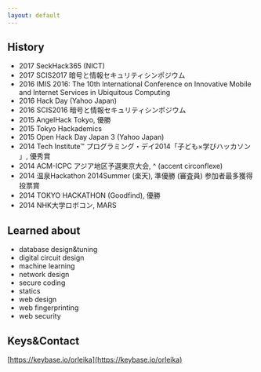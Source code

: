 ```yaml
---
layout: default
---
```


## History

- 2017 SeckHack365 (NICT)
- 2017 SCIS2017 暗号と情報セキュリティシンポジウム
- 2016 IMIS 2016: The 10th International Conference on Innovative Mobile and Internet Services in Ubiquitous Computing
- 2016 Hack Day (Yahoo Japan)
- 2016 SCIS2016 暗号と情報セキュリティシンポジウム
- 2015 AngelHack Tokyo, 優勝
- 2015 Tokyo Hackademics
- 2015 Open Hack Day Japan 3 (Yahoo Japan)
- 2014 Tech Institute™ プログラミング・デイ2014「子ども×学びハッカソン 」, 優秀賞
- 2014 ACM-ICPC アジア地区予選東京大会, ^ (accent circonflexe)
- 2014 温泉Hackathon 2014Summer (楽天), 準優勝 (審査員) 参加者最多獲得投票賞
- 2014 TOKYO HACKATHON (Goodfind), 優勝
- 2014 NHK大学ロボコン, MARS

## Learned about
- database design&tuning
- digital circuit design
- machine learning
- network design
- secure coding
- statics
- web design
- web fingerprinting
- web security

## Keys&Contact
[https://keybase.io/orleika](https://keybase.io/orleika)
